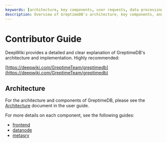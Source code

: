 ```yaml
---
keywords: [architecture, key components, user requests, data processing, database components]
description: Overview of GreptimeDB's architecture, key components, and how they interact to process user requests.
---
```


# Contributor Guide

DeepWiki provides a detailed and clear explanation of GreptimeDB's architecture and implementation. Highly recommended:

[https://deepwiki.com/GreptimeTeam/greptimedb](https://deepwiki.com/GreptimeTeam/greptimedb)

## Architecture

For the architecture and components of GreptimeDB, please see the [Architecture](/user-guide/deployments-administration/architecture.md) document in the user guide.

For more details on each component, see the following guides:

- [frontend][1]
- [datanode][2]
- [metasrv][3]

[1]: /contributor-guide/frontend/overview.md
[2]: /contributor-guide/datanode/overview.md
[3]: /contributor-guide/metasrv/overview.md


